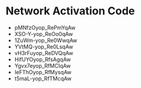 # Network Activation Code
* pMNfzOyop_RePmYqAw
* XSO-Y-yop_ReOo0qAw
* 1ZuWm-yop_Re0WwqAw
* YVtMQ-yop_Re0LsqAw
* vH3rFuyop_ReDVQqAw
* HifUYOyop_RfsAgqAw
* Ygvx7eyop_RfMCIqAw
* IeFThOyop_RfMysqAw
* t5maL-yop_RfTMcqAw